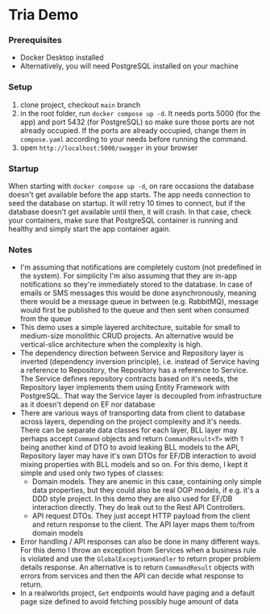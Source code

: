 # Tria Demo

### Prerequisites

- Docker Desktop installed
- Alternatively, you will need PostgreSQL installed on your machine

### Setup

1. clone project, checkout `main` branch
2. in the root folder, run `docker compose up -d`. It needs ports 5000 (for the app) and port 5432 (for PostgreSQL) so make sure those ports are not already occupied. If the ports are already occupied, change them in `compose.yaml` according to your needs before running the command.
3. open `http://localhost:5000/swagger` in your browser

### Startup
When starting with `docker compose up -d`, on rare occasions the database doesn't get available before the app starts. The app needs connection to seed the database on startup. It will retry 10 times to connect, but if the database doesn't get available until then, it will crash. In that case, check your containers, make sure that PostgreSQL container is running and healthy and simply start the app container again.

### Notes

* I'm assuming that notifications are completely custom (not predefined in the system). For simplicity I'm also assuming that they are in-app notifications so they're immediately stored to the database. In case of emails or SMS messages this would be done asynchronously, meaning there would be a message queue in between (e.g. RabbitMQ), message would first be published to the queue and then sent when consumed from the queue
* This demo uses a simple layered architecture, suitable for small to medium-size monolithic CRUD projects. An alternative would be vertical-slice architecture when the complexity is high. 
* The dependency direction between Service and Repository layer is inverted (dependency inversion principle), i.e. instead of Service having a reference to Repository, the Repository has a reference to Service. The Service defines repository contracts based on it's needs, the Repository layer implements them using Entity Framework with PostgreSQL. That way the Service layer is decoupled from infrastructure as it doesn't depend on EF nor database
* There are various ways of transporting data from client to database across layers, depending on the project complexity and it's needs. There can be separate data classes for each layer, BLL layer may perhaps accept `Command` objects and return `CommandResult<T>` with `T` being another kind of DTO to avoid leaking BLL models to the API, Repository layer may have it's own DTOs for EF/DB interaction to avoid mixing properties with BLL models and so on. For this demo, I kept it simple and used only two types of classes:
  * Domain models. They are anemic in this case, containing only simple data properties, but they could also be real OOP models, if e.g. it's a DDD style project. In this demo they are also used for EF/DB interaction directly. They do leak out to the Rest API Controllers.
  * API request DTOs. They just accept HTTP payload from the client and return response to the client. The API layer maps them to/from domain models
* Error handling / API responses can also be done in many different ways. For this demo I throw an exception from Services when a business rule is violated and use the `GlobalExceptionHandler` to return proper problem details response. An alternative is to return `CommandResult` objects with errors from services and then the API can decide what response to return.
* In a realworlds project, `Get` endpoints would have paging and a default page size defined to avoid fetching possibly huge amount of data
